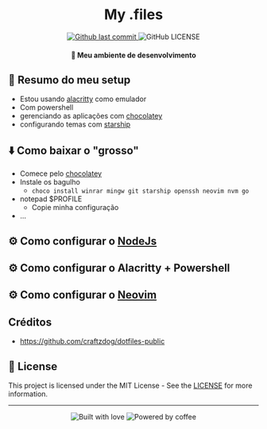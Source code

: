 <h1 align="center">My .files</h1>

<p align="center">
  <a href="https://github.com/kauefraga/my-dotfiles/commits/main">
    <img
      alt="Github last commit"
      src="https://img.shields.io/github/last-commit/kauefraga/my-dotfiles.svg"
    />
  </a>
  <img
    alt="GitHub LICENSE"
    src="https://img.shields.io/github/license/kauefraga/my-dotfiles.svg"
  />
</p>


<h4 align="center">🚀 Meu ambiente de desenvolvimento</h4>

## 📝 Resumo do meu setup
- Estou usando [alacritty](https://github.com/alacritty/alacritty) como emulador
- Com powershell
- gerenciando as aplicações com [chocolatey](https://chocolatey.org)
- configurando temas com [starship](https://starship.rs)

## ⬇️ Como baixar o "grosso"
- Comece pelo [chocolatey](https://chocolatey.org/install)
- Instale os bagulho
  - `choco install winrar mingw git starship openssh neovim nvm go`
- notepad $PROFILE
  - Copie minha configuração
- ...

## ⚙ Como configurar o [NodeJs](https://nodejs.org)
## ⚙ Como configurar o Alacritty + Powershell
## ⚙ Como configurar o [Neovim](https://neovim.io)

## Créditos

- https://github.com/craftzdog/dotfiles-public

## 📝 License

This project is licensed under the MIT License - See the [LICENSE](https://github.com/kauefraga/my-dotfiles/blob/main/LICENSE) for more information.

---
<div align="center" display="flex">
  <img alt="Built with love" src="https://forthebadge.com/images/badges/built-with-love.svg">
  <img alt="Powered by coffee" src="https://forthebadge.com/images/badges/powered-by-coffee.svg">
</div>

